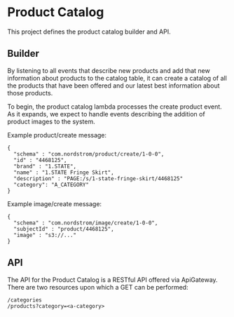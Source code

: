 # Product Catalog

This project defines the product catalog builder and API.

## Builder

By listening to all events that describe new products and add that new information about products to the catalog table, it can create a catalog of all the products that have been offered and our latest best information about those products.

To begin, the product catalog lambda processes the create product event.  As it expands, we expect to handle events describing the addition of product images to the system.

Example product/create message:
```
{
  "schema" : "com.nordstrom/product/create/1-0-0",
  "id" : "4468125",
  "brand" : "1.STATE",
  "name" : "1.STATE Fringe Skirt",
  "description" : "PAGE:/s/1-state-fringe-skirt/4468125"
  "category": "A_CATEGORY"
}
```

Example image/create message:
```
{
  "schema" : "com.nordstrom/image/create/1-0-0",
  "subjectId" : "product/4468125",
  "image" : "s3://..."
}
```

## API

The API for the Product Catalog is a RESTful API offered via ApiGateway.  There are two resources upon which a GET can be performed:
```
/categories
/products?category=<a-category>
```
